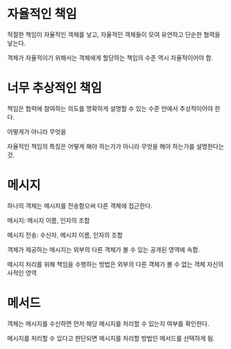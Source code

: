 # 자율적인 책임

 

적절한 책임이 자율적인 객체를 낳고, 자율적인 객체들이 모여 유연하고 단순한 협력을 낳는다.

 

객체가 자율적이기 위해서는 객체에게 할당하는 책임의 수준 역시 자율적이어야 함.

 

# 너무 추상적인 책임

책임은 협력에 참여하는 의도를 명확하게 설명할 수 있는 수준 안에서 추상적이어야 한다.

 

어떻게가 아니라 무엇을

자율적인 책임의 특징은 어떻게 해야 하는가가 아니라 무엇을 해야 하는가를 설명한다는 것.

 

# 메시지

하나의 객체는 메시지를 전송함으써 다른 객체에 접근한다.

메시지: 메시지 이름, 인자의 조합

메시지 전송: 수신자, 메시지 이름, 인자의 조합

 

객체가 제공하는 메시지는 외부의 다른 객체가 볼 수 있는 공개된 영역에 속함.

메시지 처리를 위해 책임을 수행하는 방법은 외부의 다른 객체가 볼 수 없는 객체 자신의 사적인 영역

 

# 메서드

객체는 메시지를 수신하면 먼저 해당 메시지를 처리할 수 있는지 여부를 확인한다.

메시지를 처리할 수 있다고 판단되면 메시지를 처리할 방법인 메서드를 선택하게 됨.

